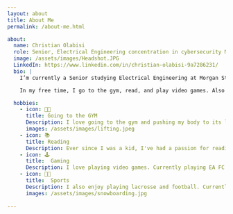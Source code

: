 ```yaml
---
layout: about
title: About Me
permalink: /about-me.html

about:
  name: Christian Olabisi
  role: Senior, Electrical Engineering concentration in cybersecurity Major at Morgan State University
  image: /assets/images/Headshot.JPG
  LinkedIn: https://www.linkedin.com/in/christian-olabisi-9a7286231/
  bio: |
    I’m currently a Senior studying Electrical Engineering at Morgan State University in Baltimore, Maryland. I expect to graduate this upcoming fall semester. I will be working on a Senior project that entails the prevention and detection of eavesdropping on a system's Network. Also, after graduation, I plan on getting my master's degree immediately.

    In my free time, I go to the gym, read, and play video games. Also learning a new hobby, which is DJing. So in my spare time, I spend my time doing. Also, plan on learning Portuguese since I'm planning a trip to Brazil and I want to be well-versed in the language.

  hobbies:
    - icon: 💪🏿
      title: Going to the GYM
      Description: I love going to the gym and pushing my body to its limit.
      images: /assets/images/lifting.jpeg
    - icon: 📚
      title: Reading
      Description: Ever since I was a kid, I've had a passion for reading. I read whenever I feel like I've had too much screen time.
    - icon: 🕹️
      title:  Gaming
      Description: I love playing video games. Currently playing EA FC 25 and Red Dead Redemption 2
    - icon: 🥍🏈
      title:  Sports
      Description: I also enjoy playing lacrosse and football. Currently play lacrosse for the Morgan State Club lacrosse team. I have also been snowboarding, which was fun.
      images: /assets/images/snowboarding.jpg
  
---
```

